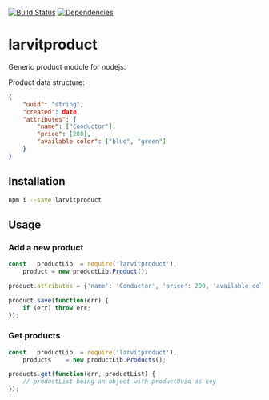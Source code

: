 [![Build Status](https://travis-ci.org/larvit/larvitproduct.svg?branch=master)](https://travis-ci.org/larvit/larvitproduct) [![Dependencies](https://david-dm.org/larvit/larvitproduct.svg)](https://david-dm.org/larvit/larvitproduct.svg)

# larvitproduct

Generic product module for nodejs.

Product data structure:
```json
{
	"uuid": "string",
	"created": date,
	"attributes": {
		"name": ["Conductor"],
		"price": [200],
		"available color": ["blue", "green"]
	}
}
```

## Installation

```bash
npm i --save larvitproduct
```

## Usage

### Add a new product

```javascript
const	productLib	= require('larvitproduct'),
	product	= new productLib.Product();

product.attributes = {'name': 'Conductor', 'price': 200, 'available color': ['blue', 'green']};

product.save(function(err) {
	if (err) throw err;
});
```

### Get products

```javascript
const	productLib	= require('larvitproduct'),
	products	= new productLib.Products();

products.get(function(err, productList) {
	// productList being an object with productUuid as key
});
```
